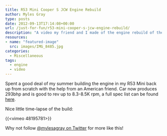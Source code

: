 ```yaml
---
title: R53 Mini Cooper S JCW Engine Rebuild
author: Myles Gray
type: posts
date: 2012-09-13T17:14:08+00:00
url: /just-for-fun/r53-mini-cooper-s-jcw-engine-rebuild/
description: "A video my friend and I made of the engine rebuild of the R53 Mini Cooper S."
resources:
- name: "featured-image"
  src: images/IMG_8485.jpg
categories:
  - Miscellaneous
tags:
  - engine
  - video
---
```

Spent a good deal of my summer building the engine in my R53 Mini back up from scratch with the help from an American friend. Car now produces 293bhp and is good to rev up to 8.3-8.5K rpm, a full spec list can be found [here](https://www.minitorque.com/threads/project-monochrome.20032/).

Nice little time-lapse of the build:

{{<vimeo 48195781>}}

Why not follow [@mylesagray on Twitter][1] for more like this!

 [1]: https://twitter.com/mylesagray